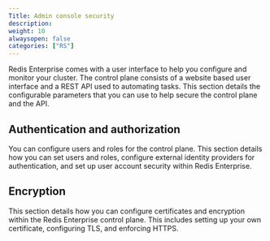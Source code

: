 ```yaml
---
Title: Admin console security
description:
weight: 10
alwaysopen: false
categories: ["RS"]
---
```


Redis Enterprise comes with a user interface to help you configure and monitor your cluster. The control plane consists of a website based user interface and a REST API used to automating tasks. This section details the configurable parameters that you can use to help secure the control plane and the API.

## Authentication and authorization

You can configure users and roles for the control plane. This section details how you can set users and roles, configure external identity providers for authentication, and set up user account security within Redis Enterprise.

## Encryption

This section details how you can configure certificates and encryption within the Redis Enterprise control plane. This includes setting up your own certificate, configuring TLS, and enforcing HTTPS.
